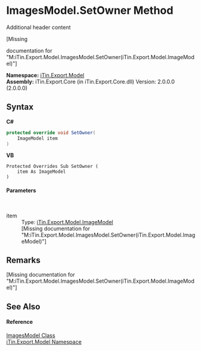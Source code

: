 # ImagesModel.SetOwner Method 
Additional header content 

\[Missing <summary> documentation for "M:iTin.Export.Model.ImagesModel.SetOwner(iTin.Export.Model.ImageModel)"\]

**Namespace:**&nbsp;<a href="N_iTin_Export_Model">iTin.Export.Model</a><br />**Assembly:**&nbsp;iTin.Export.Core (in iTin.Export.Core.dll) Version: 2.0.0.0 (2.0.0.0)

## Syntax

**C#**<br />
``` C#
protected override void SetOwner(
	ImageModel item
)
```

**VB**<br />
``` VB
Protected Overrides Sub SetOwner ( 
	item As ImageModel
)
```


#### Parameters
&nbsp;<dl><dt>item</dt><dd>Type: <a href="T_iTin_Export_Model_ImageModel">iTin.Export.Model.ImageModel</a><br />\[Missing <param name="item"/> documentation for "M:iTin.Export.Model.ImagesModel.SetOwner(iTin.Export.Model.ImageModel)"\]</dd></dl>

## Remarks
\[Missing <remarks> documentation for "M:iTin.Export.Model.ImagesModel.SetOwner(iTin.Export.Model.ImageModel)"\]

## See Also


#### Reference
<a href="T_iTin_Export_Model_ImagesModel">ImagesModel Class</a><br /><a href="N_iTin_Export_Model">iTin.Export.Model Namespace</a><br />